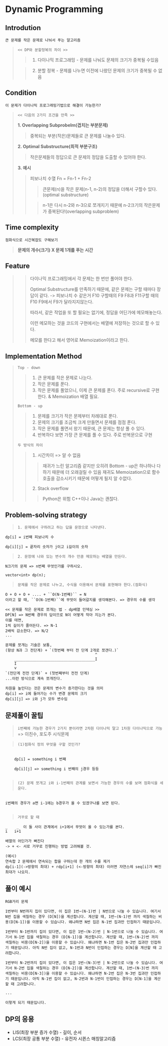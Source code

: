 # Dynamic Programming

## Introdution

`큰 문제를 작은 문제로 나눠서 푸는 알고리즘`

> `<< DP와 분할정복의 차이 >>`
>   >1. 다이나믹 프로그래밍 - 문제를 나눠도 문제의 크기가 중복될 수있음
>
>   >2. 분할 정복 - 문제를 나누면 이전에 나왔던 문제의 크기가 중복될 수 없음

## Condition

`이 문제가 다이나믹 프로그래밍기법으로 해결이 가능한가?`

> `<< 다음의 2가지 조건을 만족 >>`
>
> __1. Overlapping Subprobelm(겹치는 부분문제)__
>   >중복되는 부분(작은)문제들로 큰 문제를 나눌수 있다.
>
> __2. Optimal Substructure(최적 부분구조)__
>   >작은문제들의 정답으로 큰 문제의 정답을 도출할 수 있어야 한다.
>
> __3. 예시__
>   >피보나치 수열 Fn = Fn-1 + Fn-2  
>   >   >큰문제(n)을 작은 문제(n-1, n-2)의 정답을 더해서 구할수 있다.(optimal substructure)
>   >
>   >   >n-1은 다시 n-2와 n-3으로 쪼개지기 때문에 n-2크기의 작은문제가 중복된다!(overlapping subproblem)

## Time complexity

`점화식으로 시간복잡도 구해보기`

> __문제의 개수(크기) X 문제 1개를 푸는 시간__

## Feature
>   > 다이나믹 프로그래밍에서 각 문제는 한 번만 풀어야 한다.
>   >
>   > Optimal Substructure를 만족하기 때문에, 같은 문제는 구할 때마다 장답이 같다. -> 피보나치 수 같은거 F10 구할때의 F9 F8과 F11구할 때의 F10 F9에서 F9가 달라지지않는다.
>   >
>   > 따라서, 같은 작업을 또 할 필요는 없기에, 정답을 어딘가에 메모해놓는다.
>   >
>   > 이런 메모하는 것을 코드의 구현에서는 배열에 저장하는 것으로 할 수 있다.
>   >
>   > 메모를 한다고 해서 영어로 Memoization이라고 한다.

## Implementation Method
>   `Top - down`   
>   >1. 큰 문제를 작은 문제로 나눈다.
>   >2. 작은 문제를 푼다.
>   >3. 작은 문제를 풀었으니, 이제 큰 문제를 푼다.
>   > 주로 recursive로 구현한다. & Memoization 배열 필요.
>
>   `Bottom - up`
>   > 1. 문제를 크기가 작은 문제부터 차례대로 푼다.
>   > 2. 문제의 크기를 조금씩 크게 만들면서 문제를 점점 푼다.
>   > 3. 작은 문제를 풀면서 왔기 때문에, 큰 문제는 항상 풀 수 있다.
>   > 3. 반복하다 보면 가장 큰 문제를 풀 수 있다.
>   > 주로 반복문으로 구현
>
>   `두 방식의 차이`
>   > 1. 시간차이 => 알 수 없음
>   >   > 재귀가 느린 알고리즘 같지만 오히려 Bottom - up은 하나하나 다하기 때문에 더 오래걸릴 수 있음
>   >   > 재귀도 Memoization으로 함수 호출을 감소시키기 때문에 어떻게 될지 알 수없다.
>   > 2. Stack overflow
>   >   >Python은 위험
>   >   >C++이나 Java는 괜찮다.

## Problem-solving strategy
>   `1. 문제에서 구하려고 하는 답을 문장으로 나타낸다.`
```
dp[i] = i번째 피보나치 수

dp[i][j] = 끝자리 숫자가 j이고 i길이의 숫자

```

>   `2. 문장에 나와 있는 변수의 개수 만큼 메모하는 배열을 만든다.`
```
N크기의 문제 => n번째 무엇인가를 구하시오.

vector<int> dp(n);
```

>   `문제를 작은 문제로 나누고, 수식을 이용해서 문제를 표현해야 한다.(점화식)`
```
O + O + O + .... + ``O(N-1번째)`` = N
이라고 할 때, ``O(N-1번째)``에 무엇이 들어갈지를 생각해본다. => 경우의 수를 생각

<< 문제를 작은 문제로 쪼개는 법 - dp배열 인덱싱 >>
DP[N] => N번째 경우의 답이므로 N이 어떻게 작아 지는가 본다.
이를 테면,
1씩 길이가 줄어든다. => N-1
2배씩 감소한다. => N/2
...

문제를 쪼개는 기술은 보통,
(항상 N과 그 전단계) + `(첫번째 부터 전 단계 2개로 쪼갠다.)`
                                        ^    
    ____________________________________I    
    I            
    v            
`(전단계 전전 단계)` + (첫번째부터 전전 단계)
...이런 방식으로 계속 쪼개진다.

차원을 높인다는 것은 문제의 변수가 증가한다는 것을 의미
dp[i] => i에 들어가는 수가 변경 문제의 크기
dp[i][j] => i와 j가 모두 변수임
```

## 문제풀이 꿀팁
> `i번째에 가능한 경우가 2가지 뿐이라면 2차원 다이나믹 말고 1차원 다이나믹으로 가능` => 이친수, 포도주 시식문제<br/>

> `(1)점화식 정의 무엇을 구할 것인가?`

<pre>
  <code>
    dp[i] = something i 번째 
    
    dp[i][j] => something i 번째의 j경우 등등
  </code>
</pre>
   
> `(2) 문제 쪼개고 i와 i-1번째의 관계를 보면서 가능한 경우의 수를 보며 점화식을 세운다.`

<pre>
  <code>
i번째의 경우가 a면 i-1에는 b경우가 올 수 있겠구나를 보면 된다.
  </code>
</pre>

> `거꾸로 할 때`   
```
_    _  이 둘 사이 관계에서 i+1에서 무엇이 올 수 있는가를 본다.
i   i+1

배열의 어딘가가 빠진다 
-> + <- 서로 거꾸로 진행하는 방법 고려해볼 것.

(예시)
연속합 2 문제에서 연속되는 합을 구하는데 한 개의 수를 제거   
dp[i-1](->방향의 최대) + rdp[i+1] (<-방향의 최대) 이러면 자연스레 seq[i]가 빠진 최대가 나오지.   
```

## 풀이 예시
```
RGB거리 문제

1번부터 N번까지 집이 있다면, 이 집은 1번~(N-1)번 | N번으로 나눌 수 있습니다. 여기서 N번 집을 색칠하는 경우 (D[N])을 계산합니다. 계산할 때, 1번~(N-1)번 까지 색칠하는 비용(D[N-1])을 이용할 수 있습니다. 왜냐하면 N번 집은 N-1번 집과만 인접하기 때문입니다.

1번부터 N-1번까지 집이 있다면, 이 집은 1번~(N-2)번 | N-1번으로 나눌 수 있습니다. 여기서 N-1번 집을 색칠하는 경우 (D[N-1])을 계산합니다. 계산할 때, 1번~(N-2)번 까지 색칠하는 비용(D[N-2])을 이용할 수 있습니다. 왜냐하면 N-1번 집은 N-2번 집과만 인접하기 때문입니다. 아직 N번 집이 없고, N-1번과 N번이 인접하는 경우는 D[N]을 계산할 때 고려합니다.

1번부터 N-2번까지 집이 있다면, 이 집은 1번~(N-3)번 | N-2번으로 나눌 수 있습니다. 여기서 N-2번 집을 색칠하는 경우 (D[N-2])을 계산합니다. 계산할 때, 1번~(N-3)번 까지 색칠하는 비용(D[N-3])을 이용할 수 있습니다. 왜냐하면 N-2번 집은 N-3번 집과만 인접하기 때문입니다. 아직 N-1번 집이 없고, N-2번과 N-1번이 인접하는 경우는 D[N-1]을 계산할 때 고려합니다.

...

이렇게 되기 때문입니다.
```

## DP의 응용
+ LIS(최장 부분 증가 수열) - 길이, 순서
+ LCS(최장 공통 부분 수열) - 유전자 시퀸스 매칭알고리즘



